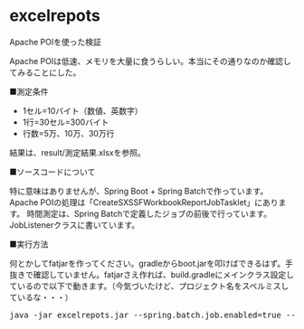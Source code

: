 # excelrepots
Apache POIを使った検証

Apache POIは低速、メモリを大量に食うらしい。本当にその通りなのか確認してみることにした。

■測定条件
* 1セル=10バイト（数値、英数字）
* 1行=30セル=300バイト
* 行数=5万、10万、30万行

結果は、result/測定結果.xlsxを参照。

■ソースコードについて

特に意味はありませんが、Spring Boot + Spring Batchで作っています。Apache POIの処理は「CreateSXSSFWorkbookReportJobTasklet」にあります。
時間測定は、Spring Batchで定義したジョブの前後で行っています。JobListenerクラスに書いています。

■実行方法

何とかしてfatjarを作ってください。gradleからboot.jarを叩けばできるはず。手抜きで確認していません。fatjarさえ作れば、build.gradleにメインクラス設定しているので以下で動きます。（今気づいたけど、プロジェクト名をスペルミスしているな・・・）
<pre>
java -jar excelrepots.jar --spring.batch.job.enabled=true --spring.batch.job.names=createSXSSFWorkbookReportJob
</pre>
